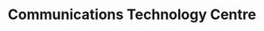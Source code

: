 ---
title: "Communications Technology Centre"
url: /derby/communications-technology-centre/
shop: Elektronik
---